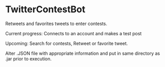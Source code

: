 # TwitterContestBot
Retweets and favorites tweets to enter contests.

Current progress: Connects to an account and makes a test post

Upcoming: Search for contests,
Retweet or favorite tweet.


Alter .JSON file with appropriate information and put in same directory as .jar prior to execution.
